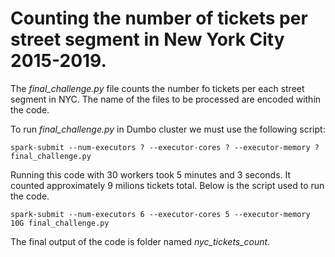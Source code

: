 
# Counting the number of tickets per street segment in New York City 2015-2019.


The *final_challenge.py* file counts the number fo tickets per each street 
segment in NYC. 
The name of the files to be processed are encoded within the code.

To run *final_challenge.py* in Dumbo cluster we must use the following script:

`spark-submit --num-executors ? --executor-cores ? --executor-memory ? final_challenge.py`

Running this code with 30 workers took 5 minutes and 3 seconds. 
It counted approximately 9 milions tickets total. 
Below is the script used to run the code.

`spark-submit --num-executors 6 --executor-cores 5 --executor-memory 10G final_challenge.py`
             
The final output of the code is folder named *nyc_tickets_count*. 

